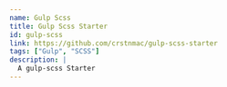 ```yaml
---
name: Gulp Scss
title: Gulp Scss Starter
id: gulp-scss
link: https://github.com/crstnmac/gulp-scss-starter
tags: ["Gulp", "SCSS"]
description: |
  A gulp-scss Starter
---
```

